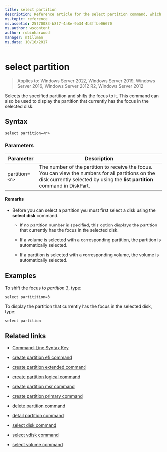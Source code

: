 ```yaml
---
title: select partition
description: Reference article for the select partition command, which selects the specified partition and shifts the focus to it.
ms.topic: reference
ms.assetid: 25f70083-b8f7-4a8e-9b34-4b3ffbe06670
ms.author: wscontent
author: robinharwood
manager: mtillman
ms.date: 10/16/2017
---
```


# select partition

>Applies to: Windows Server 2022, Windows Server 2019, Windows Server 2016, Windows Server 2012 R2, Windows Server 2012

Selects the specified partition and shifts the focus to it. This command can also be used to display the partition that currently has the focus in the selected disk.

## Syntax

```
select partition=<n>
```

### Parameters

| Parameter | Description |
|--|--|
| partition=`<n>` | The number of the partition to receive the focus. You can view the numbers for all partitions on the disk currently selected by using the **list partition** command in DiskPart. |

#### Remarks

- Before you can select a partition you must first select a disk using the **select disk** command.

  - If no partition number is specified, this option displays the partition that currently has the focus in the selected disk.

  - If a volume is selected with a corresponding partition, the partition is automatically selected.

  - If a partition is selected with a corresponding volume, the volume is automatically selected.

## Examples

To shift the focus to *partition 3*, type:

```
select partitition=3
```

To display the partition that currently has the focus in the selected disk, type:

```
select partition
```

## Related links

- [Command-Line Syntax Key](command-line-syntax-key.md)

- [create partition efi command](create-partition-efi.md)

- [create partition extended command](create-partition-extended.md)

- [create partition logical command](create-partition-logical.md)

- [create partition msr command](create-partition-msr.md)

- [create partition primary command](create-partition-primary.md)

- [delete partition command](delete-partition.md)

- [detail partition command](detail-partition.md)

- [select disk command](select-disk.md)

- [select vdisk command](select-vdisk.md)

- [select volume command](select-volume.md)
